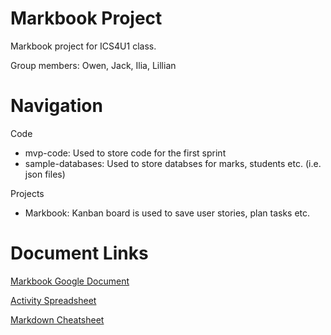 # Markbook Project
Markbook project for ICS4U1 class.

Group members: Owen, Jack, Ilia, Lillian

# Navigation
Code
+ mvp-code: Used to store code for the first sprint
+ sample-databases: Used to store databses for marks, students etc. (i.e. json files)

Projects
+ Markbook: Kanban board is used to save user stories, plan tasks etc.

# Document Links
[Markbook Google Document](https://docs.google.com/document/d/1qUVqdeZaTZ0dn1S5t7wM5tiprx7toht7HMRgtFCjJao/edit)

[Activity Spreadsheet](https://docs.google.com/spreadsheets/d/1X-0s45N6NUzTfVS9wVLS8v29Z-nAo36XCMsdNzgFyTQ/edit?usp=sharing)

[Markdown Cheatsheet](https://github.com/adam-p/markdown-here/wiki/Markdown-Cheatsheet)
